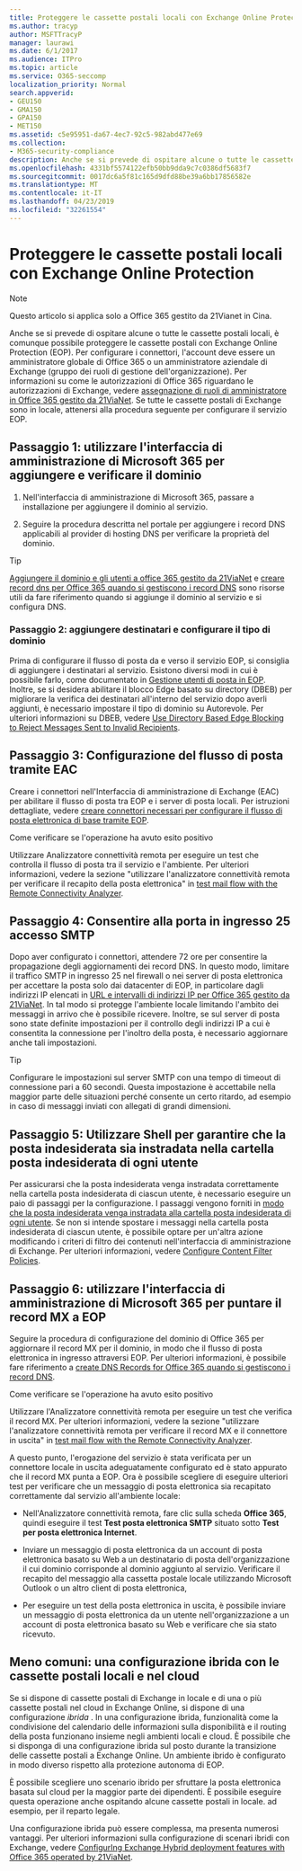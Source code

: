 ```yaml
---
title: Proteggere le cassette postali locali con Exchange Online Protection
ms.author: tracyp
author: MSFTTracyP
manager: laurawi
ms.date: 6/1/2017
ms.audience: ITPro
ms.topic: article
ms.service: O365-seccomp
localization_priority: Normal
search.appverid:
- GEU150
- GMA150
- GPA150
- MET150
ms.assetid: c5e95951-da67-4ec7-92c5-982abd477e69
ms.collection:
- M365-security-compliance
description: Anche se si prevede di ospitare alcune o tutte le cassette postali locali, è comunque possibile proteggere le cassette postali con Exchange Online Protection (EOP). Per configurare i connettori, l'account deve essere un amministratore globale di Office 365 o un amministratore aziendale di Exchange (gruppo dei ruoli di gestione dell'organizzazione). Per informazioni su come le autorizzazioni di Office 365 riguardano le autorizzazioni di Exchange, vedere Assegnazione di ruoli di amministratore in Office 365 gestito da 21Vianet. Se tutte le cassette postali di Exchange sono in locale, attenersi alla procedura seguente per configurare il servizio EOP.
ms.openlocfilehash: 4331bf5574122efb50bb9dda9c7c0386df5683f7
ms.sourcegitcommit: 0017dc6a5f81c165d9dfd88be39a6bb17856582e
ms.translationtype: MT
ms.contentlocale: it-IT
ms.lasthandoff: 04/23/2019
ms.locfileid: "32261554"
---
```

# <a name="protect-on-premises-mailboxes-with-exchange-online-protection"></a>Proteggere le cassette postali locali con Exchange Online Protection

> [!NOTE]
> Questo articolo si applica solo a Office 365 gestito da 21Vianet in Cina. 
  
Anche se si prevede di ospitare alcune o tutte le cassette postali locali, è comunque possibile proteggere le cassette postali con Exchange Online Protection (EOP). Per configurare i connettori, l'account deve essere un amministratore globale di Office 365 o un amministratore aziendale di Exchange (gruppo dei ruoli di gestione dell'organizzazione). Per informazioni su come le autorizzazioni di Office 365 riguardano le autorizzazioni di Exchange, vedere [assegnazione di ruoli di amministratore in Office 365 gestito da 21ViaNet](https://support.office.com/article/d58b8089-cbfd-41ec-b64c-9cfcbef495ac). Se tutte le cassette postali di Exchange sono in locale, attenersi alla procedura seguente per configurare il servizio EOP. 
  
## <a name="step-1-use-the-microsoft-365-admin-center-to-add-and-verify-your-domain"></a>Passaggio 1: utilizzare l'interfaccia di amministrazione di Microsoft 365 per aggiungere e verificare il dominio

1. Nell'interfaccia di amministrazione di Microsoft 365, passare a installazione per aggiungere il dominio al servizio.
    
2.  Seguire la procedura descritta nel portale per aggiungere i record DNS applicabili al provider di hosting DNS per verificare la proprietà del dominio. 
    
> [!TIP]
> [Aggiungere il dominio e gli utenti a office 365 gestito da 21ViaNet](https://support.office.com/article/1cd4839b-d051-46b8-ab9b-bc7752024e78) e [creare record dns per Office 365 quando si gestiscono i record DNS](https://support.office.com/article/0669bf14-414d-4f51-8231-6b710ce7980b) sono risorse utili da fare riferimento quando si aggiunge il dominio al servizio e si configura DNS. 
  
### <a name="step-2-add-recipients-and-configure-the-domain-type"></a>Passaggio 2: aggiungere destinatari e configurare il tipo di dominio

Prima di configurare il flusso di posta da e verso il servizio EOP, si consiglia di aggiungere i destinatari al servizio. Esistono diversi modi in cui è possibile farlo, come documentato in [Gestione utenti di posta in EOP](https://go.microsoft.com/fwlink/?LinkId=506782). Inoltre, se si desidera abilitare il blocco Edge basato su directory (DBEB) per migliorare la verifica dei destinatari all'interno del servizio dopo averli aggiunti, è necessario impostare il tipo di dominio su Autorevole. Per ulteriori informazioni su DBEB, vedere [Use Directory Based Edge Blocking to Reject Messages Sent to Invalid Recipients](https://go.microsoft.com/fwlink/?LinkId=506781).
  
## <a name="step-3-use-the-eac-to-set-up-mail-flow"></a>Passaggio 3: Configurazione del flusso di posta tramite EAC

Creare i connettori nell'Interfaccia di amministrazione di Exchange (EAC) per abilitare il flusso di posta tra EOP e i server di posta locali. Per istruzioni dettagliate, vedere [creare connettori necessari per configurare il flusso di posta elettronica di base tramite EOP](https://go.microsoft.com/fwlink/?LinkId=506780).
  
 Come verificare se l'operazione ha avuto esito positivo 
  
 Utilizzare Analizzatore connettività remota per eseguire un test che controlla il flusso di posta tra il servizio e l'ambiente. Per ulteriori informazioni, vedere la sezione "utilizzare l'analizzatore connettività remota per verificare il recapito della posta elettronica" in [test mail flow with the Remote Connectivity Analyzer](https://go.microsoft.com/fwlink/?LinkId=506784).
  
## <a name="step-4-allow-inbound-port-25-smtp-access"></a>Passaggio 4: Consentire alla porta in ingresso 25 accesso SMTP

Dopo aver configurato i connettori, attendere 72 ore per consentire la propagazione degli aggiornamenti dei record DNS. In questo modo, limitare il traffico SMTP in ingresso 25 nel firewall o nei server di posta elettronica per accettare la posta solo dai datacenter di EOP, in particolare dagli indirizzi IP elencati in [URL e intervalli di indirizzi IP per Office 365 gestito da 21ViaNet](https://support.office.com/article/5c47c07d-f9b6-4b78-a329-bfdc1b6da7a0#__exchange_online_protection). In tal modo si protegge l'ambiente locale limitando l'ambito dei messaggi in arrivo che è possibile ricevere. Inoltre, se sul server di posta sono state definite impostazioni per il controllo degli indirizzi IP a cui è consentita la connessione per l'inoltro della posta, è necessario aggiornare anche tali impostazioni.
  
> [!TIP]
> Configurare le impostazioni sul server SMTP con una tempo di timeout di connessione pari a 60 secondi. Questa impostazione è accettabile nella maggior parte delle situazioni perché consente un certo ritardo, ad esempio in caso di messaggi inviati con allegati di grandi dimensioni. 
  
## <a name="step-5-use-the-shell-to-ensure-that-spam-is-routed-to-each-users-junk-email-folder"></a>Passaggio 5: Utilizzare Shell per garantire che la posta indesiderata sia instradata nella cartella posta indesiderata di ogni utente

Per assicurarsi che la posta indesiderata venga instradata correttamente nella cartella posta indesiderata di ciascun utente, è necessario eseguire un paio di passaggi per la configurazione. I passaggi vengono forniti in [modo che la posta indesiderata venga instradata alla cartella posta indesiderata di ogni utente](https://go.microsoft.com/fwlink/?LinkId=506804). Se non si intende spostare i messaggi nella cartella posta indesiderata di ciascun utente, è possibile optare per un'altra azione modificando i criteri di filtro dei contenuti nell'interfaccia di amministrazione di Exchange. Per ulteriori informazioni, vedere [Configure Content Filter Policies](https://go.microsoft.com/fwlink/?LinkId=506805). 
  
## <a name="step-6-use-the-microsoft-365-admin-center-to-point-your-mx-record-to-eop"></a>Passaggio 6: utilizzare l'interfaccia di amministrazione di Microsoft 365 per puntare il record MX a EOP

Seguire la procedura di configurazione del dominio di Office 365 per aggiornare il record MX per il dominio, in modo che il flusso di posta elettronica in ingresso attraversi EOP. Per ulteriori informazioni, è possibile fare riferimento a [create DNS Records for Office 365 quando si gestiscono i record DNS](https://support.office.com/article/0669bf14-414d-4f51-8231-6b710ce7980b).
  
Come verificare se l'operazione ha avuto esito positivo
  
 Utilizzare l'Analizzatore connettività remota per eseguire un test che verifica il record MX. Per ulteriori informazioni, vedere la sezione "utilizzare l'analizzatore connettività remota per verificare il record MX e il connettore in uscita" in [test mail flow with the Remote Connectivity Analyzer](https://go.microsoft.com/fwlink/?LinkId=506784). 
  
A questo punto, l'erogazione del servizio è stata verificata per un connettore locale in uscita adeguatamente configurato ed è stato appurato che il record MX punta a EOP. Ora è possibile scegliere di eseguire ulteriori test per verificare che un messaggio di posta elettronica sia recapitato correttamente dal servizio all'ambiente locale:
  
- Nell'Analizzatore connettività remota, fare clic sulla scheda **Office 365**, quindi eseguire il test **Test posta elettronica SMTP** situato sotto **Test per posta elettronica Internet**.
    
- Inviare un messaggio di posta elettronica da un account di posta elettronica basato su Web a un destinatario di posta dell'organizzazione il cui dominio corrisponde al dominio aggiunto al servizio. Verificare il recapito del messaggio alla cassetta postale locale utilizzando Microsoft Outlook o un altro client di posta elettronica,
    
- Per eseguire un test della posta elettronica in uscita, è possibile inviare un messaggio di posta elettronica da un utente nell'organizzazione a un account di posta elettronica basato su Web e verificare che sia stato ricevuto.
    
## <a name="less-common-a-hybrid-setup-with-mailboxes-on-premises-and-in-the-cloud"></a>Meno comuni: una configurazione ibrida con le cassette postali locali e nel cloud

Se si dispone di cassette postali di Exchange in locale e di una o più cassette postali nel cloud in Exchange Online, si dispone di una configurazione *ibrida* . In una configurazione ibrida, funzionalità come la condivisione del calendario delle informazioni sulla disponibilità e il routing della posta funzionano insieme negli ambienti locali e cloud. È possibile che si disponga di una configurazione ibrida sul posto durante la transizione delle cassette postali a Exchange Online. Un ambiente ibrido è configurato in modo diverso rispetto alla protezione autonoma di EOP. 
  
È possibile scegliere uno scenario ibrido per sfruttare la posta elettronica basata sul cloud per la maggior parte dei dipendenti. È possibile eseguire questa operazione anche ospitando alcune cassette postali in locale. ad esempio, per il reparto legale. 
  
Una configurazione ibrida può essere complessa, ma presenta numerosi vantaggi. Per ulteriori informazioni sulla configurazione di scenari ibridi con Exchange, vedere [ConfigurIng Exchange Hybrid deployment features with Office 365 operated by 21ViaNet](https://support.office.com/article/26e7cc26-c980-4cc5-a082-c333de544b6d).
  

